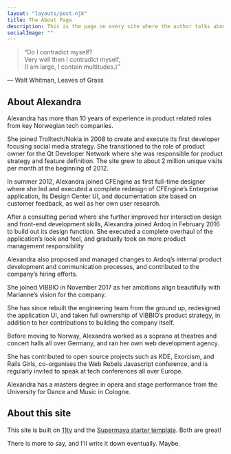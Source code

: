 ```yaml
---
layout: "layouts/post.njk"
title: The About Page
description: This is the page on every site where the author talks about themselves in the 3rd person. It's awkward but it might prove useful for an epitaph.
socialImage: ""
---
```


> “Do I contradict myself?<br>
> Very well then I contradict myself,<br>
> (I am large, I contain multitudes.)”

― Walt Whitman, Leaves of Grass

## About Alexandra

Alexandra has more than 10 years of experience in product related roles from key Norwegian tech companies.

She joined Trolltech/Nokia in 2008 to create and execute its first developer focusing social media strategy. She transitioned to the role of product owner for the Qt Developer Network where she was responsible for product strategy and feature definition. The site grew to about 2 million unique visits per month at the beginning of 2012.

In summer 2012, Alexandra joined CFEngine as first full-time designer where she led and executed a complete redesign of CFEngine’s Enterprise application, its Design Center UI, and documentation site based on customer feedback, as well as her own user research.

After a consulting period where she further improved her interaction design and front-end development skills, Alexandra joined Ardoq in February 2016 to build out its design function. She executed a complete overhaul of the application’s look and feel, and gradually took on more product management responsibility

Alexandra also proposed and managed changes to Ardoq’s internal product development and communication processes, and contributed to the company’s hiring efforts.

She joined VIBBIO in November 2017 as her ambitions align beautifully with Marianne’s vision for the company.

She has since rebuilt the engineering team from the ground up, redesigned the application UI, and taken full ownership of VIBBIO’s product strategy, in addition to her contributions to building the company itself.

Before moving to Norway, Alexandra worked as a soprano at theatres and concert halls all over Germany, and ran her own web development agency.

She has contributed to open source projects such as KDE, Exorcism, and Rails Girls, co-organises the Web Rebels Javascript conference, and is regularly invited to speak at tech conferences all over Europe.

Alexandra has a masters degree in opera and stage performance from the University for Dance and Music in Cologne.

## About this site

This site is built on [11ty](https://github.com/11ty/eleventy/) and the [Supermaya starter template](https://github.com/MadeByMike/supermaya). Both are great!

There is more to say, and I'll write it down eventually. Maybe.